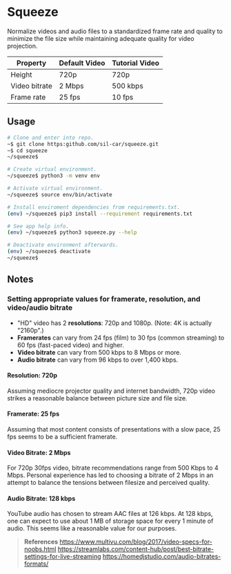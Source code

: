 # Squeeze

Normalize videos and audio files to a standardized frame rate and quality to minimize the file size while maintaining adequate quality for video projection.

Property | Default Video | Tutorial Video
--- | --- | ---
Height | 720p | 720p
Video bitrate | 2 Mbps | 500 kbps
Frame rate | 25 fps | 10 fps

## Usage
```bash
# Clone and enter into repo.
~$ git clone https:github.com/sil-car/squeeze.git
~$ cd squeeze
~/squeeze$

# Create virtual environment.
~/squeeze$ python3 -m venv env

# Activate virtual environment.
~/squeeze$ source env/bin/activate

# Install enviroment dependencies from requirements.txt.
(env) ~/squeeze$ pip3 install --requirement requirements.txt

# See app help info.
(env) ~/squeeze$ python3 squeeze.py --help

# Deactivate environment afterwards.
(env) ~/squeeze$ deactivate
~/squeeze$
```

## Notes

### Setting appropriate values for framerate, resolution, and video/audio bitrate

- "HD" video has 2 **resolutions**: 720p and 1080p. (Note: 4K is actually "2160p".)
- **Framerates** can vary from 24 fps (film) to 30 fps (common streaming) to 60 fps
(fast-paced video) and higher.
- **Video bitrate** can vary from 500 kbps to 8 Mbps or more.
- **Audio bitrate** can vary from 96 kbps to over 1,400 kbps.

#### Resolution: 720p

Assuming mediocre projector quality and internet bandwidth, 720p video strikes a reasonable balance between picture size and file size.

#### Framerate: 25 fps

Assuming that most content consists of presentations with a slow pace, 25 fps seems to be a sufficient framerate.

#### Video Bitrate: 2 Mbps

For 720p 30fps video, bitrate recommendations range from 500 Kbps to 4 Mbps. Personal experience has led to choosing a bitrate of 2 Mbps in an attempt to balance the tensions between filesize and perceived quality.

#### Audio Bitrate: 128 kbps

YouTube audio has chosen to stream AAC files at 126 kbps. At 128 kbps, one can expect to use about 1 MB of storage space for every 1 minute of audio. This seems like a reasonable value for our purposes.

>**References**
https://www.multivu.com/blog/2017/video-specs-for-noobs.html
https://streamlabs.com/content-hub/post/best-bitrate-settings-for-live-streaming
https://homedjstudio.com/audio-bitrates-formats/
